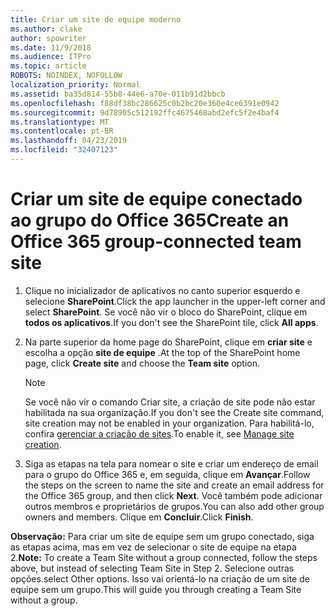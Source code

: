 ```yaml
---
title: Criar um site de equipe moderno
ms.author: clake
author: spowriter
ms.date: 11/9/2018
ms.audience: ITPro
ms.topic: article
ROBOTS: NOINDEX, NOFOLLOW
localization_priority: Normal
ms.assetid: ba35d814-55b8-44e6-a70e-011b91d2bbcb
ms.openlocfilehash: f88df38bc286625c0b2bc20e360e4ce6391e0942
ms.sourcegitcommit: 9d78905c512192ffc4675468abd2efc5f2e4baf4
ms.translationtype: MT
ms.contentlocale: pt-BR
ms.lasthandoff: 04/23/2019
ms.locfileid: "32407123"
---
```

# <a name="create-an-office-365-group-connected-team-site"></a><span data-ttu-id="ddf0f-102">Criar um site de equipe conectado ao grupo do Office 365</span><span class="sxs-lookup"><span data-stu-id="ddf0f-102">Create an Office 365 group-connected team site</span></span>

1. <span data-ttu-id="ddf0f-103">Clique no inicializador de aplicativos no canto superior esquerdo e selecione **SharePoint**.</span><span class="sxs-lookup"><span data-stu-id="ddf0f-103">Click the app launcher in the upper-left corner and select **SharePoint**.</span></span> <span data-ttu-id="ddf0f-104">Se você não vir o bloco do SharePoint, clique em **todos os aplicativos**.</span><span class="sxs-lookup"><span data-stu-id="ddf0f-104">If you don't see the SharePoint tile, click **All apps**.</span></span>
    
2. <span data-ttu-id="ddf0f-105">Na parte superior da home page do SharePoint, clique em **criar site** e escolha a opção **site de equipe** .</span><span class="sxs-lookup"><span data-stu-id="ddf0f-105">At the top of the SharePoint home page, click **Create site** and choose the **Team site** option.</span></span> 
    
    > [!NOTE]
    > <span data-ttu-id="ddf0f-106">Se você não vir o comando Criar site, a criação de site pode não estar habilitada na sua organização.</span><span class="sxs-lookup"><span data-stu-id="ddf0f-106">If you don't see the Create site command, site creation may not be enabled in your organization.</span></span> <span data-ttu-id="ddf0f-107">Para habilitá-lo, confira [gerenciar a criação de sites](https://go.microsoft.com/fwlink/?linkid=2009644).</span><span class="sxs-lookup"><span data-stu-id="ddf0f-107">To enable it, see [Manage site creation](https://go.microsoft.com/fwlink/?linkid=2009644).</span></span> 
  
3. <span data-ttu-id="ddf0f-108">Siga as etapas na tela para nomear o site e criar um endereço de email para o grupo do Office 365 e, em seguida, clique em **Avançar**.</span><span class="sxs-lookup"><span data-stu-id="ddf0f-108">Follow the steps on the screen to name the site and create an email address for the Office 365 group, and then click **Next**.</span></span> <span data-ttu-id="ddf0f-109">Você também pode adicionar outros membros e proprietários de grupos.</span><span class="sxs-lookup"><span data-stu-id="ddf0f-109">You can also add other group owners and members.</span></span> <span data-ttu-id="ddf0f-110">Clique em **Concluir**.</span><span class="sxs-lookup"><span data-stu-id="ddf0f-110">Click **Finish**.</span></span>
  
 <span data-ttu-id="ddf0f-111">**Observação:** Para criar um site de equipe sem um grupo conectado, siga as etapas acima, mas em vez de selecionar o site de equipe na etapa 2.</span><span class="sxs-lookup"><span data-stu-id="ddf0f-111">**Note:** To create a Team Site without a group connected, follow the steps above, but instead of selecting Team Site in Step 2.</span></span> <span data-ttu-id="ddf0f-112">Selecione outras opções.</span><span class="sxs-lookup"><span data-stu-id="ddf0f-112">select Other options.</span></span> <span data-ttu-id="ddf0f-113">Isso vai orientá-lo na criação de um site de equipe sem um grupo.</span><span class="sxs-lookup"><span data-stu-id="ddf0f-113">This will guide you through creating a Team Site without a group.</span></span> 
    

